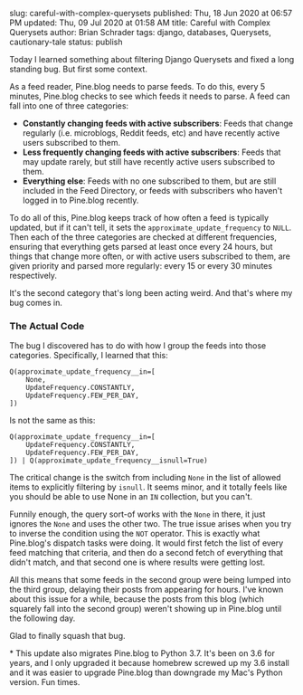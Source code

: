 slug: careful-with-complex-querysets
published: Thu, 18 Jun 2020 at 06:57 PM
updated: Thu, 09 Jul 2020 at 01:58 AM
title: Careful with Complex Querysets
author: Brian Schrader
tags: django, databases, Querysets, cautionary-tale
status: publish

Today I learned something about filtering Django Querysets and fixed a long standing bug. But first some context.

As a feed reader, Pine.blog needs to parse feeds. To do this, every 5 minutes, Pine.blog checks to see which feeds it needs to parse. A feed can fall into one of three categories:

- **Constantly changing feeds with active subscribers**: Feeds that change regularly (i.e. microblogs, Reddit feeds, etc) and have recently active users subscribed to them.
- **Less frequently changing feeds with active subscribers**: Feeds that may update rarely, but still have recently active users subscribed to them.
- **Everything else**: Feeds with no one subscribed to them, but are still included in the Feed Directory, or feeds with subscribers who haven't logged in to Pine.blog recently.

To do all of this, Pine.blog keeps track of how often a feed is typically updated, but if it can't tell, it sets the `approximate_update_frequency` to `NULL`. Then each of the three categories are checked at different frequencies, ensuring that everything gets parsed at least once every 24 hours, but things that change more often, or with active users subscribed to them, are given priority and parsed more regularly: every 15 or every 30 minutes respectively.

It's the second category that's long been acting weird. And that's where my bug comes in.


### The Actual Code

The bug I discovered has to do with how I group the feeds into those categories. Specifically, I learned that this:

    Q(approximate_update_frequency__in=[
        None,
        UpdateFrequency.CONSTANTLY,
        UpdateFrequency.FEW_PER_DAY,
    ])

Is not the same as this:

    Q(approximate_update_frequency__in=[
        UpdateFrequency.CONSTANTLY,
        UpdateFrequency.FEW_PER_DAY,
    ]) | Q(approximate_update_frequency__isnull=True)

The critical change is the switch from including `None` in the list of allowed items to explicitly filtering by `isnull`. It seems minor, and it totally feels like you should be able to use None in an `IN` collection, but you can't.

Funnily enough, the query sort-of works with the `None` in there, it just ignores the `None` and uses the other two. The true issue arises when you try to inverse the condition using the `NOT` operator. This is exactly what Pine.blog's dispatch tasks were doing. It would first fetch the list of every feed matching that criteria, and then do a second fetch of everything that didn't match, and that second one is where results were getting lost.

All this means that some feeds in the second group were being lumped into the third group, delaying their posts from appearing for hours. I've known about this issue for a while, because the posts from this blog (which squarely fall into the second group) weren't showing up in Pine.blog until the following day.

Glad to finally squash that bug.

<div class="footnote">
* This update also migrates Pine.blog to Python 3.7. It's been on 3.6 for years, and I only upgraded it because homebrew screwed up my 3.6 install and it was easier to upgrade Pine.blog than downgrade my Mac's Python version. Fun times.
</div>
